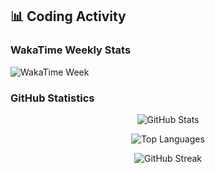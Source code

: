 ## 📊 Coding Activity

### WakaTime Weekly Stats
![WakaTime Week](https://github-readme-stats.vercel.app/api/wakatime?username=dnneeep&layout=compact&theme=radical&range=last_7_days)

### GitHub Statistics
<div align="center">

<!-- GitHub общая статистика -->
![GitHub Stats](https://github-readme-stats.vercel.app/api?username=huseinmirahmatov&show_icons=true&theme=radical&include_all_commits=true)

<!-- Топ используемых языков -->
![Top Languages](https://github-readme-stats.vercel.app/api/top-langs/?username=huseinmirahmatov&layout=compact&theme=radical&hide_border=true&langs_count=8&cache_seconds=3600)

<!-- Стрик активности -->
![GitHub Streak](https://streak-stats.demolab.com?user=huseinmirahmatov&theme=radical&hide_border=true)

</div>
